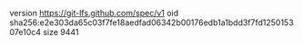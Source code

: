 version https://git-lfs.github.com/spec/v1
oid sha256:e2e303da65c03f7fe18aedfad06342b00176edb1a1bdd3f7fd125015307e10c4
size 9441
